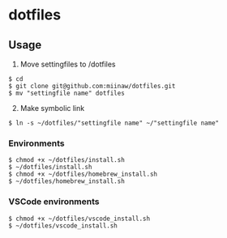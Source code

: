 # dotfiles
## Usage

1. Move settingfiles to /dotfiles
```
$ cd 
$ git clone git@github.com:miinaw/dotfiles.git
$ mv "settingfile name" dotfiles
```

2. Make symbolic link
```
$ ln -s ~/dotfiles/"settingfile name" ~/"settingfile name"
```

### Environments
```
$ chmod +x ~/dotfiles/install.sh
$ ~/dotfiles/install.sh
$ chmod +x ~/dotfiles/homebrew_install.sh
$ ~/dotfiles/homebrew_install.sh
```

### VSCode environments
```
$ chmod +x ~/dotfiles/vscode_install.sh
$ ~/dotfiles/vscode_install.sh
```